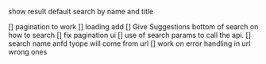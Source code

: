 show result default
search by name and title

[] pagination to work
[] loading add
[] Give Suggestions bottom of search on how to search
[] fix pagination ui
[] use of search params to call the api.
[] search name anfd tyope will come from url
[] work on error handling in url wrong ones
